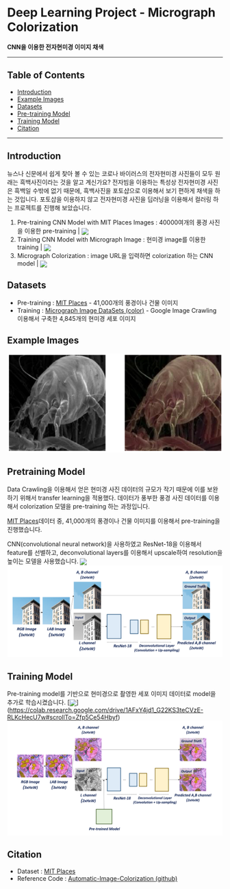 # Deep Learning Project - Micrograph Colorization
**CNN을 이용한 전자현미경 이미지 채색**


----------------------------

## Table of Contents
- [Introduction](#introduction)
- [Example Images](#example-images)
- [Datasets](#datasets)
- [Pre-training Model](#pretraining-model)
- [Training Model](#training-model)
- [Citation](#citation)

----------------------------

## Introduction

뉴스나 신문에서 쉽게 찾아 볼 수 있는 코로나 바이러스의 전자현미경 사진들이 모두 원래는 흑백사진이라는 것을 알고 계신가요? 전자빔을 이용하는 특성상 전자현미경 사진은 흑백일 수밖에 없기 때문에, 흑백사진을 포토샵으로 이용해서 보기 편하게 채색을 하는 것입니다. 
포토샵을 이용하지 않고 전자현미경 사진을 딥러닝을 이용해서 컬러링 하는 프로젝트를 진행해 보았습니다. 


1. Pre-training CNN Model with MIT Places Images : 40000여개의 풍경 사진을 이용한 pre-training | [<img src="https://colab.research.google.com/assets/colab-badge.svg" align="center">](https://colab.research.google.com/drive/1J_kLfx5d0VWTJZDehBXU9_VAcVRoAPFV#scrollTo=rRoQxRmuWqnG) 
1. Training CNN Model with Micrograph Image : 현미경 image를 이용한 training | [<img src="https://colab.research.google.com/assets/colab-badge.svg" align="center">](https://colab.research.google.com/drive/1AFxY4jd1_G22KS3teCVzE-RLKcHecU7w#scrollTo=Zfp5Ce54Hbyf) 
1. Micrograph Colorization : image URL을 입력하면 colorization 하는 CNN model | [<img src="https://colab.research.google.com/assets/colab-badge.svg" align="center">](https://colab.research.google.com/drive/1H1A78ZW90MhNQgFCAFcW3S8RR1FpQanp#scrollTo=MPNK98Emmf9j) 

## Datasets
- Pre-training : [MIT Places](http://places.csail.mit.edu/) - 41,000개의 풍경이나 건물 이미지
- Training : [Micrograph Image DataSets (color)](https://drive.google.com/file/d/1Jd9RmimqICSzJDTbpk94BZQmdDKfoskh/view?usp=sharing) - Google Image Crawling 이용해서 구축한 4,845개의 현미경 세포 이미지

## Example Images
![example_image_1](https://github.com/YeojinKim220/DL_Project_Micrograph_Colorization/blob/master/example_image_1.png?raw=true)

## Pretraining Model
Data Crawling을 이용해서 얻은 현미경 사진 데이터의 규모가 작기 때문에 이를 보완하기 위해서 transfer learning을 적용했다. 데이터가 풍부한 풍경 사진 데이터를 이용해서 colorization 모델을 pre-training 하는 과정입니다.

[MIT Places](http://places.csail.mit.edu/)데이터 중, 41,000개의 풍경이나 건물 이미지를 이용해서 pre-training을 진행했습니다. 

CNN(convolutional neural network)을 사용하였고 ResNet-18을 이용해서 feature를 선별하고, deconvolutional layers를 이용해서 upscale하여 resolution을 높이는 모델을 사용했습니다.
[<img src="https://colab.research.google.com/assets/colab-badge.svg" align="center">](https://colab.research.google.com/drive/1J_kLfx5d0VWTJZDehBXU9_VAcVRoAPFV#scrollTo=rRoQxRmuWqnG)
<img src="https://github.com/YeojinKim220/DL_Project_Micrograph_Colorization/blob/master/Fig.1_pre-trained_model.png?raw=true">

## Training Model
Pre-training model를 기반으로 현미경으로 촬영한 세포 이미지 데이터로 model을 추가로 학습시켰습니다. 
[<img src="https://colab.research.google.com/assets/colab-badge.svg" align="center">] (https://colab.research.google.com/drive/1AFxY4jd1_G22KS3teCVzE-RLKcHecU7w#scrollTo=Zfp5Ce54Hbyf)
<img src="https://github.com/YeojinKim220/DL_Project_Micrograph_Colorization/blob/master/Fig.2_Training_model.png?raw=true">

## Citation
- Dataset : [MIT Places](http://places.csail.mit.edu/)
- Reference Code : [Automatic-Image-Colorization (github)](https://github.com/lukemelas/Automatic-Image-Colorization/)

